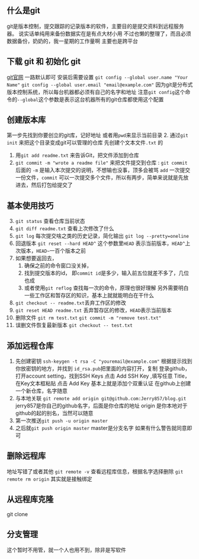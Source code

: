 ## 什么是git
git是版本控制，提交跟踪的记录版本的软件，主要目的是提交资料到远程服务器。
说实话单纯用来备份数据实在是有点大材小用
不过也懒的整理了，而且必须数据备份，奶奶的，我一星期的工作量啊
主要也是跨平台
## 下载 git 和 初始化 git
[git官网](https://git-scm-com/downloads)
一路默认即可
安装后需要设置
`git config --global user.name "Your Name"`
`git config --global user.email "email@example.com"`
因为git是分布式版本控制系统，所以每台机器都必须有自己的名字和地址
注意`git config`这个命令的`--global`这个参数是表示这台机器所有的git仓库都使用这个配置
## 创建版本库
第一步先找到你要创立的git库，记好地址
或者用`pwd`来显示当前目录
2. 通过`git init` 来把这个目录变成git可以管理的仓库
先创建个文本文件`.txt` 的
1. 用`git add readme.txt` 来告诉Git，把文件添加到仓库
2. `git commit -m "wrote a readme file"` 来把文件提交到仓库
: `git commit` 后面的 `-m` 是输入本次提交的说明，不想输也没事，顶多会被骂
`add` 一次提交一份文件，`commit` 可以一次提交多个文件，所以有两步，简单来说就是先放进去，然后打包给提交了
## 基本使用技巧
3. `git status` 查看仓库当前状态
4. `git diff readme.txt` 查看上次修改了什么
5. `git log` 每次提交啥之类的历史记录，简化输出 `git log --pretty=oneline`
6. 回退版本 `git reset --hard HEAD^` 这个参数里`HEAD` 表示当前版本，`HEAD^`上次版本，`HEAD~`一百个版本之前
7. 如果想要返回去，
	1. 确保之前的命令窗口没关掉，
	2. 找到提交版本的id， 即`commit id`是多少，输入前五位就差不多了，几位也成
	3. 或者使用`git reflog` 查找每一次的命令，原理也很好理解
另外需要明白一些工作区和暂存区的知识，基本上就就能明白在干什么
8. `git checkout -- readme.txt`丢弃工作区的修改
9. `git reset HEAD readme.txt` 丢弃暂存区的修改，`HEAD`表示当前版本
10. 删除文件 `git rm test.txt` `git commit -m "remove test.txt"` 
11. 误删文件恢复最新版本 `git checkout -- test.txt`
## 添加远程仓库
1. 先创建密钥
`ssh-keygen -t rsa -C "youremail@example.com"`
根据提示找到你放密钥的地方，并找到 `id_rsa.pub`把里面的内容打开，复制
登录github，打开account setting，找到SSH Keys
点击 Add SSH Key ,填写任意 Title，在Key文本框粘贴
点击 Add Key
基本上就是添加个双重认证
在github上创建一个新仓库，名字随意
1. 与本地关联
`git remote add origin git@github.com:Jerry857/blog.git`
jerry857是你自己的github名字，后面是你仓库的地址
origin 是你本地对于github的起的别名，当然可以随意
2. 第一次推送`git push -u origin master`
3. 之后就`git push origin master` master是分支名字
如果有什么警告就同意即可
## 删除远程库
地址写错了或者其他
`git remote -v` 查看远程库信息，根据名字选择删除
`git remote rm origin` 其实就是接触绑定
## 从远程库克隆 
git clone 
## 分支管理
这个暂时不用管，就一个人也用不到，除非是写软件